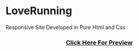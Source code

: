 # LoveRunning
Responsive Site Developed in Pure Html and Css
<h3 align="center">
        <a href="https://vikasinder.github.io/LoveRunning/">Click Here For Preview</a>
</h3>
  
